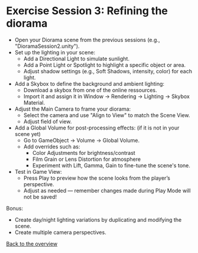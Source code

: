 # Exercise Session 3: Refining the diorama

- Open your Diorama scene from the previous sessions (e.g., "DioramaSession2.unity").
- Set up the lighting in your scene:
	- Add a Directional Light to simulate sunlight.
	- Add a Point Light or Spotlight to highlight a specific object or area.
	- Adjust shadow settings (e.g., Soft Shadows, intensity, color) for each light.
- Add a Skybox to define the background and ambient lighting:
	- Download a skybox from one of the online ressources.
	- Import it and assign it in Window → Rendering → Lighting → Skybox Material.
- Adjust the Main Camera to frame your diorama:
	- Select the camera and use "Align to View" to match the Scene View.
	- Adjust field of view.
- Add a Global Volume for post-processing effects: (if it is not in your scene yet)
	- Go to GameObject → Volume → Global Volume.
	- Add overrides such as:
		- Color Adjustments for brightness/contrast
		- Film Grain or Lens Distortion for atmosphere
		- Experiment with Lift, Gamma, Gain to fine-tune the scene's tone.
- Test in Game View:
	- Press Play to preview how the scene looks from the player’s perspective.
	- Adjust as needed — remember changes made during Play Mode will not be saved!


Bonus:
- Create day/night lighting variations by duplicating and modifying the scene.
- Create multiple camera perspectives.

[Back to the overview](readme.md)